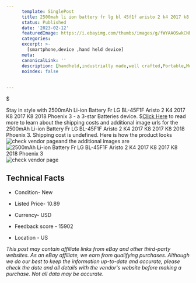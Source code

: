 ```yaml
---
      template: SinglePost
      title: 2500mah li ion battery fr lg bl 45f1f aristo 2 k4 2017 k8 2017 k8 2018 phoenix 3
      status: Published
      date: '2023-02-12'
      featuredImage: https://i.ebayimg.com/thumbs/images/g/fWYAAOSwkCNhcDVd/s-l225.jpg
      categories: 
      excerpt: >-
        [smartphone,device ,hand held device]
      meta:
      canonicalLink: ''
      description: [handheld,industrially made,well crafted,Portable,Mobile,Compact,Convenient,Lightweight,Maneuverable,Man-portable,Miniature,Carriable,Hand-held,Light,Holdable,Transportable,Mobile device,Pocket-sized,On-the-go,Wireless,Cordless,Compact size,Convenient size, smartphone,device ,hand held device]
      noindex: false
      
        
---
```

$

Stay in style with 2500mAh Li-ion Battery Fr LG BL-45F1F Aristo 2 K4 2017 K8 2017 K8 2018 Phoenix 3 - a 3-star Batteries device.
$[Click Here](https://www.ebay.com/itm/255188144332?hash=item3b6a6610cc%3Ag%3AfWYAAOSwkCNhcDVd&mkevt=1&mkcid=1&mkrid=711-53200-19255-0&campid=%253CePNCampaignId%253E&customid=%253CreferenceId%253E&toolid=10049) to read more to learn about the shipping costs and additional image urls for the 2500mAh Li-ion Battery Fr LG BL-45F1F Aristo 2 K4 2017 K8 2017 K8 2018 Phoenix 3. Shipping cost is undefined. Here is how the product looks ![check vendor page](https://i.ebayimg.com/thumbs/images/g/fWYAAOSwkCNhcDVd/s-l225.jpg)and the additional images are![2500mAh Li-ion Battery Fr LG BL-45F1F Aristo 2 K4 2017 K8 2017 K8 2018 Phoenix 3](https://i.ebayimg.com/images/g/fWYAAOSwkCNhcDVd/s-l1200.jpg)![check vendor page](https://origin-galleryplus.ebayimg.com/ws/web/255188144332_2_0_1/225x225.jpg,https://origin-galleryplus.ebayimg.com/ws/web/255188144332_3_0_1/225x225.jpg,https://origin-galleryplus.ebayimg.com/ws/web/255188144332_4_0_1/225x225.jpg,https://origin-galleryplus.ebayimg.com/ws/web/255188144332_5_0_1/225x225.jpg,https://origin-galleryplus.ebayimg.com/ws/web/255188144332_6_0_1/225x225.jpg,https://origin-galleryplus.ebayimg.com/ws/web/255188144332_7_0_1/225x225.jpg,https://origin-galleryplus.ebayimg.com/ws/web/255188144332_8_0_1/225x225.jpg,https://origin-galleryplus.ebayimg.com/ws/web/255188144332_9_0_1/225x225.jpg)



 ## Technical Facts 



     
      

 - Condition- New 


      

 - Listed Price- 10.89 


      

 - Currency- USD 


      

 - Feedback score - 15902 


      

 - Location - US 


      
      

 *_This post may contain affiliate links from eBay and other third-party websites. As an eBay affiliate, we earn from qualifying purchases. Although we do our best to keep the information up-to-date and accurate, please check the date and all details with the vendor's website before making a purchase. Not all data may be accurate._*






